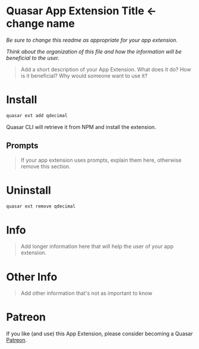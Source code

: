 Quasar App Extension Title <- change name
===

_Be sure to change this readme as appropriate for your app extension._

_Think about the organization of this file and how the information will be beneficial to the user._

> Add a short description of your App Extension. What does it do? How is it beneficial? Why would someone want to use it?

# Install
```bash
quasar ext add qdecimal
```
Quasar CLI will retrieve it from NPM and install the extension.

## Prompts

> If your app extension uses prompts, explain them here, otherwise remove this section.

# Uninstall
```bash
quasar ext remove qdecimal
```

# Info
> Add longer information here that will help the user of your app extension.

# Other Info
> Add other information that's not as important to know

# Patreon
If you like (and use) this App Extension, please consider becoming a Quasar [Patreon](https://www.patreon.com/quasarframework).

